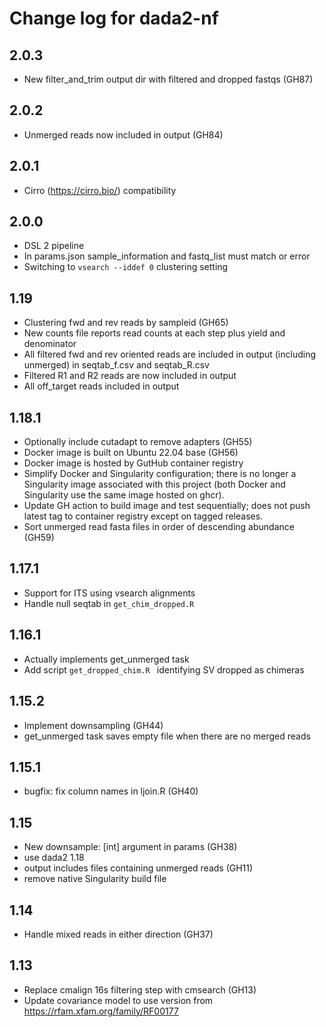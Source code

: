 # Change log for dada2-nf

## 2.0.3

- New filter_and_trim output dir with filtered and dropped fastqs (GH87)

## 2.0.2

- Unmerged reads now included in output (GH84)

## 2.0.1

- Cirro (https://cirro.bio/) compatibility

## 2.0.0

- DSL 2 pipeline
- In params.json sample_information and fastq_list must match or error
- Switching to `vsearch --iddef 0` clustering setting

## 1.19

- Clustering fwd and rev reads by sampleid (GH65)
- New counts file reports read counts at each step plus yield and denominator
- All filtered fwd and rev oriented reads are included in output (including unmerged) in seqtab_f.csv and seqtab_R.csv
- Filtered R1 and R2 reads are now included in output
- All off_target reads included in output

## 1.18.1

- Optionally include cutadapt to remove adapters (GH55)
- Docker image is built on Ubuntu 22.04 base (GH56)
- Docker image is hosted by GutHub container registry
- Simplify Docker and Singularity configuration; there is no longer a
  Singularity image associated with this project (both Docker and
  Singularity use the same image hosted on ghcr).
- Update GH action to build image and test sequentially; does not push
  latest tag to container registry except on tagged releases.
- Sort unmerged read fasta files in order of descending abundance (GH59)

## 1.17.1

- Support for ITS using vsearch alignments
- Handle null seqtab in `get_chim_dropped.R`

## 1.16.1

- Actually implements get_unmerged task
- Add script ``get_dropped_chim.R `` identifying SV dropped as chimeras

## 1.15.2

- Implement downsampling (GH44)
- get_unmerged task saves empty file when there are no merged reads

## 1.15.1

- bugfix: fix column names in ljoin.R (GH40)

## 1.15

- New downsample: [int] argument in params (GH38)
- use dada2 1.18
- output includes files containing unmerged reads (GH11)
- remove native Singularity build file

## 1.14

- Handle mixed reads in either direction (GH37)

## 1.13

- Replace cmalign 16s filtering step with cmsearch (GH13)
- Update covariance model to use version from https://rfam.xfam.org/family/RF00177
